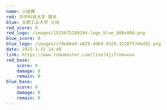 ```yaml
---
name: 小组赛
red: 华中科技大学 狼牙
blue: 太原工业大学 火线
red_score: 0
red_logo: /images/1525675209294-logo_blue_800x800.png
blue_score: 0
blue_logo: /images/c7de86e0-a829-4d6d-9329-3228f57ded92.png
date: 2025-3-15 14:40
link: https://www.robomaster.com/live?djifrom=nav
red_base: 
    score: 0
    damage: 0
    remain: 0
blue_base:
    score: 0
    damage: 0
    remain: 0
---
```

